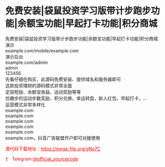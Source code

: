 # 免费安装|袋鼠投资学习版带计步跑步功能|余额宝功能|早起打卡功能|积分商城

免费安装|袋鼠投资学习版带计步跑步功能|余额宝功能|早起打卡功能|积分商城<br>演示<br>example.com/mobile/example.com<br>演示后台<br>example.com/admin<br>admin<br>123456<br>先看仔细在购买、此源码免费安装、提供域名和服务器即可<br>这款投资理财的源码模式非常全面<br>定投短投、余额宝收益、运动奖励等等<br>仿趣步的运动步数奖励，积分兑换，幸运转盘，新人红包，早起打卡，…<br>运营模式非常多样化<br>example.com<br>example.com<br>example.com<br>example.com<br>example.com<br>example.com，抖音广告联盟开户即可对接使用<br>


<p style="color: red;">源代码下载地址：<a href="https://mega-file.org/gNo7C" style="color: red;">https://mega-file.org/gNo7C</a></p><p style="color: red;"><img src="https://cdn-icons-png.flaticon.com/512/2111/2111646.png" alt="Telegram Icon" style="width: 16px; vertical-align: middle; margin-right: 5px;">Telegram:<a href="https://t.me/official_sourcecode" style="color: red;">@official_sourcecode</a></p>